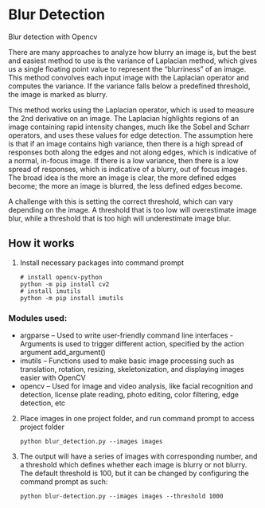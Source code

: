 # Blur Detection 

Blur detection with Opencv 

There are many approaches to analyze how blurry an image is, but the best and easiest method to use is the variance of Laplacian method, which gives us a single floating point value to represent the “blurriness” of an image. This method convolves each input image with the Laplacian operator and computes the variance. If the variance falls below a predefined threshold, the image is marked as blurry. 

This method works using the Laplacian operator, which is used to measure the 2nd derivative on an image. The Laplacian highlights regions of an image containing rapid intensity changes, much like the Sobel and Scharr operators, and uses these values for edge detection. The assumption here is that if an image contains high variance, then there is a high spread of responses both along the edges and not along edges, which is indicative of a normal, in-focus image. If there is a low variance, then there is a low spread of responses, which is indicative of a blurry, out of focus images. The broad idea is the more an image is clear, the more defined edges become; the more an image is blurred, the less defined edges become.       

A challenge with this is setting the correct threshold, which can vary depending on the image. A threshold that is too low will overestimate image blur, while a threshold that is too high will underestimate image blur. 

## How it works 
1.	Install necessary packages into command prompt 
       ```
      # install opencv-python
       python -m pip install cv2
      # install imutils
       python -m pip install imutils
	```
### Modules used: 
- argparse – Used to write user-friendly command line interfaces 
        -	Arguments is used to trigger different action, specified by the action argument add_argument()
- 	imutils – Functions used to make basic image processing such as translation, rotation, resizing, skeletonization, and displaying images easier with OpenCV 
- 	opencv – Used for image and video analysis, like facial recognition and detection, license plate reading, photo editing, color filtering, edge detection, etc  

2. 	Place images in one project folder, and run command prompt to access project folder  
	```
	python blur_detection.py --images images
	```
3. 	The output will have a series of images with corresponding number, and a threshold which defines whether each image is blurry or not blurry. The default threshold is 100, but it can be changed by configuring the command prompt as such:  

		python blur-detection.py --images images --threshold 1000


